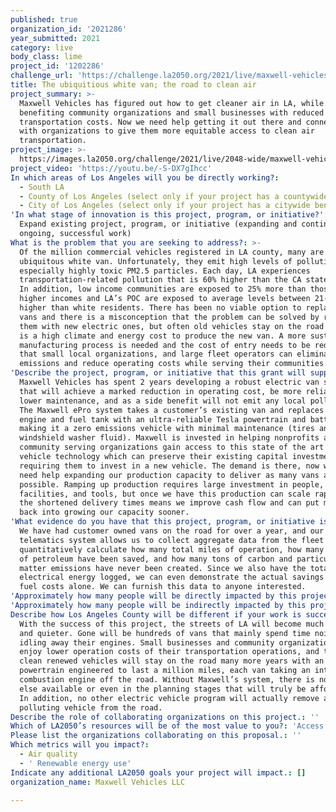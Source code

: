 ```yaml
---
published: true
organization_id: '2021286'
year_submitted: 2021
category: live
body_class: lime
project_id: '1202286'
challenge_url: 'https://challenge.la2050.org/2021/live/maxwell-vehicles-llc/'
title: The ubiquitious white van; the road to clean air
project_summary: >-
  Maxwell Vehicles has figured out how to get cleaner air in LA, while
  benefiting community organizations and small businesses with reduced
  transportation costs. Now we need help getting it out there and connecting
  with organizations to give them more equitable access to clean air
  transportation.
project_image: >-
  https://images.la2050.org/challenge/2021/live/2048-wide/maxwell-vehicles-llc.jpg
project_video: 'https://youtu.be/-S-DX7gIhcc'
In which areas of Los Angeles will you be directly working?:
  - South LA
  - County of Los Angeles (select only if your project has a countywide benefit)
  - City of Los Angeles (select only if your project has a citywide benefit)
'In what stage of innovation is this project, program, or initiative?': >-
  Expand existing project, program, or initiative (expanding and continuing
  ongoing, successful work)
What is the problem that you are seeking to address?: >-
  Of the million commercial vehicles registered in LA county, many are the
  ubiquitous white van. Unfortunately, they emit high levels of pollution,
  especially highly toxic PM2.5 particles. Each day, LA experiences
  transportation-related pollution that is 60% higher than the CA state average.
  In addition, low income communities are exposed to 25% more than those with
  higher incomes and LA’s POC are exposed to average levels between 21- 43%
  higher than white residents. There has been no viable option to replace these
  vans and there is a misconception that the problem can be solved by replacing
  them with new electric ones, but often old vehicles stay on the road and there
  is a high climate and energy cost to produce the new van. A more sustainable
  manufacturing process is needed and the cost of entry needs to be reduced so
  that small local organizations, and large fleet operators can eliminate
  emissions and reduce operating costs while serving their communities.
'Describe the project, program, or initiative that this grant will support to address the problem identified.': >-
  Maxwell Vehicles has spent 2 years developing a robust electric van solution
  that will achieve a marked reduction in operating cost, be more reliable with
  lower maintenance, and as a side benefit will not emit any local pollution.
  The Maxwell ePro system takes a customer’s existing van and replaces the
  engine and fuel tank with an ultra-reliable Tesla powertrain and battery
  making it a zero emissions vehicle with minimal maintenance (tires and
  windshield washer fluid). Maxwell is invested in helping nonprofits and
  community serving organizations gain access to this state of the art electric
  vehicle technology which can preserve their existing capital investment by not
  requiring them to invest in a new vehicle. The demand is there, now we just
  need help expanding our production capacity to deliver as many vans as
  possible. Ramping up production requires large investment in people,
  facilities, and tools, but once we have this production can scale rapidly, and
  the shortened delivery times means we improve cash flow and can put more money
  back into growing our capacity sooner.
'What evidence do you have that this project, program, or initiative is or will be successful, and how will you define and measure success?': >-
  We have had customer owned vans on the road for over a year, and our
  telematics system allows us to collect aggregate data from the fleet so we can
  quantitatively calculate how many total miles of operation, how many gallons
  of petroleum have been saved, and how many tons of carbon and particulate
  matter emissions have never been created. Since we also have the total
  electrical energy logged, we can even demonstrate the actual savings just from
  fuel costs alone. We can furnish this data to anyone interested.
'Approximately how many people will be directly impacted by this project, program, or initiative?': '40'
'Approximately how many people will be indirectly impacted by this project, program, or initiative?': '4000'
Describe how Los Angeles County will be different if your work is successful.: >-
  With the success of this project, the streets of LA will become much cleaner
  and quieter. Gone will be hundreds of vans that mainly spend time noisily
  idling away their engines. Small businesses and community organizations will
  enjoy lower operation costs of their transportation operations, and their
  clean renewed vehicles will stay on the road many more years with an electric
  powertrain engineered to last a million miles, each van taking an internal
  combustion engine off the road. Without Maxwell’s system, there is nothing
  else available or even in the planning stages that will truly be affordable.
  In addition, no other electric vehicle program will actually remove a
  polluting vehicle from the road.
Describe the role of collaborating organizations on this project.: ''
Which of LA2050’s resources will be of the most value to you?: 'Access to the LA2050 community,Capacity-building and training'
Please list the organizations collaborating on this proposal.: ''
Which metrics will you impact?:
  - Air quality
  - ' Renewable energy use'
Indicate any additional LA2050 goals your project will impact.: []
organization_name: Maxwell Vehicles LLC

---
```

